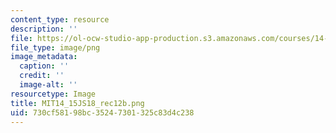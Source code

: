```yaml
---
content_type: resource
description: ''
file: https://ol-ocw-studio-app-production.s3.amazonaws.com/courses/14-15j-networks-spring-2018/730cf58198bc35247301325c83d4c238_MIT14_15JS18_rec12b.png
file_type: image/png
image_metadata:
  caption: ''
  credit: ''
  image-alt: ''
resourcetype: Image
title: MIT14_15JS18_rec12b.png
uid: 730cf581-98bc-3524-7301-325c83d4c238
---
```

